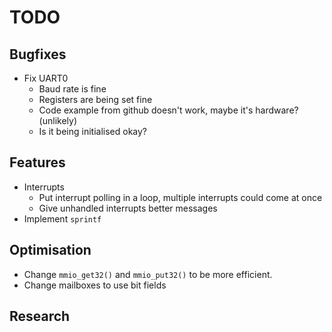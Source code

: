 # TODO

## Bugfixes
- Fix UART0
	- Baud rate is fine
	- Registers are being set fine
	- Code example from github doesn't work, maybe it's hardware? (unlikely)
	- Is it being initialised okay?

## Features
- Interrupts
	- Put interrupt polling in a loop, multiple interrupts could come at once
	- Give unhandled interrupts better messages
- Implement `sprintf`

## Optimisation
- Change `mmio_get32()` and `mmio_put32()` to be more efficient.
- Change mailboxes to use bit fields

## Research

